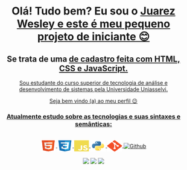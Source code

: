 <div>
  
  <h1 align="center">
    Olá! Tudo bem? Eu sou o 
    <a href="https://www.linkedin.com/in/juarez-wesley/"> Juarez Wesley e este é meu pequeno projeto de iniciante 😊</a>
<h2 align="center">
  Se trata de uma 
    <a href="https://juarezwesley.github.io/landing-page-cadastro/"> de cadastro feita com HTML, CSS e JavaScript.
  </h1>
  
  <p align="center">
    Sou estudante do curso superior de tecnologia de análise e desenvolvimento de sistemas pela Universidade Uniasselvi.
     
  </p>
  
  <p align="center">
   Seja bem vindo (a) ao meu perfil 😉️
  </p>

  <h3 align="center">
  Atualmente estudo sobre as tecnologias e suas sintaxes e semânticas:
  
</div>

<div align="center" valign="top"><br>
  <img align="center" alt="HTML" height="30" width="40" src="https://raw.githubusercontent.com/devicons/devicon/master/icons/html5/html5-original.svg">
  <img align="center" alt="CSS" height="30" width="40" src="https://raw.githubusercontent.com/devicons/devicon/master/icons/css3/css3-original.svg">
  <img align="center" alt="JavaScript" height="30" width="40" src="https://raw.githubusercontent.com/devicons/devicon/master/icons/javascript/javascript-plain.svg">
  <img align="center" alt="Python" height="30" width="40" src="https://raw.githubusercontent.com/devicons/devicon/master/icons/python/python-original.svg">
  <img align="center" alt="Git" height="30" width="40" src="https://raw.githubusercontent.com/devicons/devicon/master/icons/git/git-original.svg">
  <img align="center" alt="Github" height="30" width="40" src="https://upload.wikimedia.org/wikipedia/commons/a/ae/Github-desktop-logo-symbol.svg">
</div><br>

<div align="center">
  <a href="https://www.instagram.com/juarezweslley/" target="_blank"><img src="https://img.shields.io/badge/-Instagram-%23E4405F?style=for-the-badge&logo=instagram&logoColor=white" target="_blank"></a>
  <a href="https://www.linkedin.com/in/juarez-wesley/" target="_blank"><img src="https://img.shields.io/badge/-LinkedIn-%230077B5?style=for-the-badge&logo=linkedin&logoColor=white" target="_blank"></a> 
  <a href="mailto:juniormonte22@gmail.com"><img src="https://img.shields.io/badge/-Gmail-%23333?style=for-the-badge&logo=gmail&logoColor=white" target="_blank"></a>
</div>

